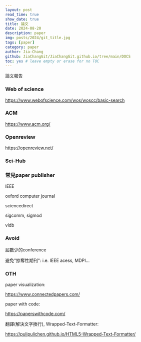 ```yaml
---
layout: post
read_time: true
show_date: true
title: 論文
date: 2024-08-20
description: paper
img: posts/2024/git_title.jpg
tags: [paper]
category: paper
author: Jia-Chang
github: JiaChangGit/JiaChangGit.github.io/tree/main/DOCS
toc: yes # leave empty or erase for no TOC
---
```


論文報告


### Web of science

https://www.webofscience.com/wos/woscc/basic-search


### ACM

https://www.acm.org/


### Openreview

https://openreview.net/


### Sci-Hub


### 常見paper publisher

IEEE

oxford computer journal

sciencedirect

sigcomm, sigmod

vldb


### Avoid

屆數少的conference

避免"掠奪性期刊": i.e. IEEE acess, MDPI...


### OTH

paper visualization:

https://www.connectedpapers.com/


paper with code:

https://paperswithcode.com/


翻譯(解決文字換行), Wrapped-Text-Formatter:

https://pulipulichen.github.io/HTML5-Wrapped-Text-Formatter/


